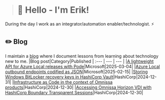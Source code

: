 > # 👾 Hello - I'm Erik!
During the day I work as an integrator/automation enabler/technologist. ⚡
## ✏️ Blog
I maintain a [blog](https://blog.graa.dev) where I document lessons from learning about technology new to me.
|Blog post|Category|Published
| :--- | --- | --- |
|[A lightweight API for Azure Local releases with Pode](https://blog.graa.dev/AzureLocal-Releases)|Microsoft|2025-03-04|
|[Azure Local outbound endpoints codified as JSON](https://blog.graa.dev/AzureLocal-Endpoints)|Microsoft|2025-02-15|
|[Storing Windows BitLocker recovery keys in HashiCorp Vault](https://blog.graa.dev/Vault-BitLockerKeys)|HashiCorp|2024-12-31|
|[Infrastructure as Code in the context of Omnissa products](https://blog.graa.dev/Omnissa-IaC)|HashiCorp|2024-12-30|
|[Accessing Omnissa Horizon VDI with HashiCorp Boundary Transparent Sessions](https://blog.graa.dev/Boundary-OmnissaHorizonVdi)|HashiCorp|2024-12-30|
